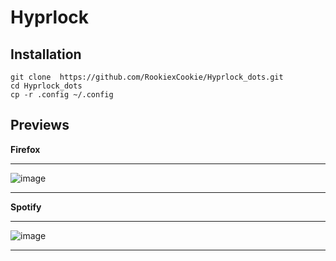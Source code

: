 # Hyprlock

## Installation
```
git clone  https://github.com/RookiexCookie/Hyprlock_dots.git 
cd Hyprlock_dots 
cp -r .config ~/.config
```
## Previews
**Firefox**
<hr>

![image](https://github.com/user-attachments/assets/5680786d-1446-4522-9c40-baed6a93db29)
<hr>

**Spotify**
<hr>

![image](https://github.com/user-attachments/assets/62045832-dbcc-4683-ac42-f1bc47e19211)
<hr>
